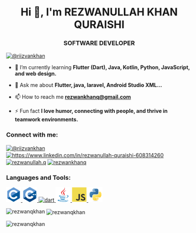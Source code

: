 <h1 align="center">Hi 👋, I'm REZWANULLAH KHAN QURAISHI</h1>
<h3 align="center"> SOFTWARE DEVELOPER</h3>



<p align="left"> <a href="https://twitter.com/@riizvankhan" target="blank"><img src="https://img.shields.io/twitter/follow/@riizvankhan?logo=twitter&style=for-the-badge" alt="@riizvankhan" /></a> </p>

- 🌱 I’m currently learning **Flutter (Dart), Java, Kotlin, Python, JavaScript, and web design.**

- 💬 Ask me about **Flutter, java, laravel, Android Studio XML...**

- 📫 How to reach me **rezwankhanq@gmail.com**

- ⚡ Fun fact **I love humor, connecting with people, and thrive in teamwork environments.**

<h3 align="left">Connect with me:</h3>
<p align="left">
<a href="https://twitter.com/@riizvankhan" target="blank"><img align="center" src="https://raw.githubusercontent.com/rahuldkjain/github-profile-readme-generator/master/src/images/icons/Social/twitter.svg" alt="@riizvankhan" height="30" width="40" /></a>
<a href="https://linkedin.com/in/rezwanullah-quraishi-608314260" target="blank"><img align="center" src="https://raw.githubusercontent.com/rahuldkjain/github-profile-readme-generator/master/src/images/icons/Social/linked-in-alt.svg" alt="https://www.linkedin.com/in/rezwanullah-quraishi-608314260" height="30" width="40" /></a>
<a href="https://fb.com/rezwanullah.q" target="blank"><img align="center" src="https://raw.githubusercontent.com/rahuldkjain/github-profile-readme-generator/master/src/images/icons/Social/facebook.svg" alt="rezwanullah.q" height="30" width="40" /></a>
<a href="https://instagram.com/rezwankhanq" target="blank"><img align="center" src="https://raw.githubusercontent.com/rahuldkjain/github-profile-readme-generator/master/src/images/icons/Social/instagram.svg" alt="rezwankhanq" height="30" width="40" /></a>
</p>

<h3 align="left">Languages and Tools:</h3>
<p align="left"> <a href="https://www.cprogramming.com/" target="_blank" rel="noreferrer"> <img src="https://raw.githubusercontent.com/devicons/devicon/master/icons/c/c-original.svg" alt="c" width="40" height="40"/> </a> <a href="https://www.w3schools.com/cpp/" target="_blank" rel="noreferrer"> <img src="https://raw.githubusercontent.com/devicons/devicon/master/icons/cplusplus/cplusplus-original.svg" alt="cplusplus" width="40" height="40"/> </a> <a href="https://dart.dev" target="_blank" rel="noreferrer"> <img src="https://www.vectorlogo.zone/logos/dartlang/dartlang-icon.svg" alt="dart" width="40" height="40"/> </a> <a href="https://www.java.com" target="_blank" rel="noreferrer"> <img src="https://raw.githubusercontent.com/devicons/devicon/master/icons/java/java-original.svg" alt="java" width="40" height="40"/> </a> <a href="https://developer.mozilla.org/en-US/docs/Web/JavaScript" target="_blank" rel="noreferrer"> <img src="https://raw.githubusercontent.com/devicons/devicon/master/icons/javascript/javascript-original.svg" alt="javascript" width="40" height="40"/> </a> <a href="https://www.python.org" target="_blank" rel="noreferrer"> <img src="https://raw.githubusercontent.com/devicons/devicon/master/icons/python/python-original.svg" alt="python" width="40" height="40"/> </a> </p>

<!-- This is a comment in the README file -->

 <p><img align="left" src="https://github-readme-stats.vercel.app/api/top-langs?username=rezwanqkhan&show_icons=true&locale=en&layout=compact" alt="rezwanqkhan" /></p>   

<p>&nbsp;<img align="center" src="https://github-readme-stats.vercel.app/api?username=rezwanqkhan&show_icons=true&locale=en" alt="rezwanqkhan" /></p>

<p><img align="center" src="https://github-readme-streak-stats.herokuapp.com/?user=rezwanqkhan&" alt="rezwanqkhan" /></p>
